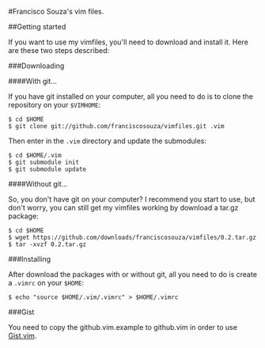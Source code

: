 #Francisco Souza's vim files.

##Getting started

If you want to use my vimfiles, you'll need to download and install it. Here are these two steps described:

###Downloading

####With git...

If you have git installed on your computer, all you need to do is to clone the repository on your ``$VIMHOME``:

    $ cd $HOME
    $ git clone git://github.com/franciscosouza/vimfiles.git .vim

Then enter in the ``.vim`` directory and update the submodules:

    $ cd $HOME/.vim
    $ git submodule init
    $ git submodule update

####Without git...

So, you don't have git on your computer? I recommend you start to use, but don't worry, you can still get my vimfiles working by download a tar.gz package:

    $ cd $HOME
    $ wget https://github.com/downloads/franciscosouza/vimfiles/0.2.tar.gz
    $ tar -xvzf 0.2.tar.gz

###Installing

After download the packages with or without git, 
all you need to do is create a ``.vimrc`` on your ``$HOME``:

    $ echo "source $HOME/.vim/.vimrc" > $HOME/.vimrc

###Gist

You need to copy the github.vim.example to github.vim in order to use [Gist.vim](http://www.vim.org/scripts/script.php?script_id=2423).
